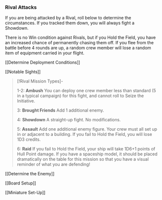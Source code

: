 
### Rival Attacks

If you are being attacked by a Rival, roll below to determine the circumstances. If you tracked them down, you will always fight a Showdown.

There is no Win condition against Rivals, but if you Hold the Field, you have an increased chance of permanently chasing them off. If you flee from the battle before 4 rounds are up, a random crew member will lose a random item of equipment carried in your flight.

[[Determine Deployment Conditions]]

[[Notable Sights]]

> [!Rival Mission Types]-
> 
> 1-2: **Ambush**
> You can deploy one crew member less than standard (5 in a typical campaign) for this fight, and cannot roll to Seize the Initiative.
> 
> 3: **Brought Friends**
> Add 1 additional enemy.
> 
> 4: **Showdown**
> A straight-up fight. No modifications.
> 
> 5: **Assault**
> Add one additional enemy figure. Your crew must all set up in or adjacent to a building. If you fail to Hold the Field, you will lose 1D3 credits.
> 
> 6: **Raid**
> If you fail to Hold the Field, your ship will take 1D6+1 points of Hull Point damage. If you have a spaceship model, it should be placed dramatically on the table for this mission so that you have a visual reminder of what you are defending!

[[Determine the Enemy]]

[[Board Setup]]

[[Miniature Set-Up]]
